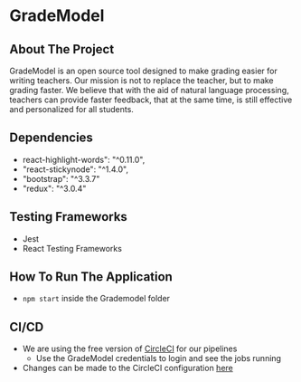 # GradeModel

## About The Project

GradeModel is an open source tool designed to make grading easier for writing teachers. Our mission is not to replace the teacher, but to make grading faster. We believe that with the aid of natural language processing, teachers can provide faster feedback, that at the same time, is still effective and personalized for all students.


## Dependencies
- react-highlight-words": "^0.11.0",
- "react-stickynode": "^1.4.0",
-  "bootstrap": "^3.3.7"
- "redux": "^3.0.4"

## Testing Frameworks
- Jest
- React Testing Frameworks

## How To Run The Application
 - ``npm start`` inside the Grademodel folder

## CI/CD
- We are using the free version of [CircleCI](https://circleci.com/gh/GradeModelForTeachers/) for our pipelines
  - Use the GradeModel credentials to login and see the jobs running
- Changes can be made to the CircleCI configuration [here](./.circleci/config.yml)
